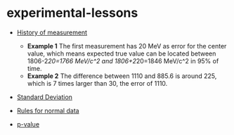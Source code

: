 # experimental-lessons

* [History of measurement](https://www.quantumdiaries.org/2009/06/08/history-of-measurement/)
  * **Example 1** The first measurement has 20 MeV as error for the center value, which means expected true value can be located between 1806-2*20=1766 MeV/c^2 and 1806+2*20=1846 MeV/c^2 in 95% of time. 
  * **Example 2** The difference between 1110 and 885.6 is around 225, which is 7 times larger than 30, the error of 1110.
  
* [Standard Deviation](https://en.wikipedia.org/wiki/Standard_deviation)
* [Rules for normal data](https://en.wikipedia.org/wiki/Standard_deviation#Rules_for_normally_distributed_data)
* [p-value](https://en.wikipedia.org/wiki/P-value#Definition_and_interpretation)
